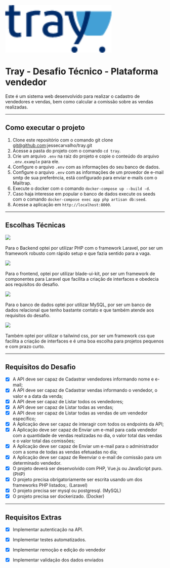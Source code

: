 <img height="150" src="https://github.com/jessecarvalho/tray/blob/main/public/logo.png"/>

# Tray - Desafio Técnico - Plataforma vendedor

Este é um sistema web desenvolvido para realizar o cadastro de vendedores e vendas, bem como calcular a comissão sobre as vendas realizadas.
___

## Como executar o projeto

1. Clone este repositório com o comando git clone git@github.com:jessecarvalho/tray.git
2. Acesse a pasta do projeto com o comando `cd tray`.
3. Crie um arquivo `.env` na raiz do projeto e copie o conteúdo do arquivo `.env.example` para ele.
4. Configure o arquivo `.env` com as informações do seu banco de dados.
5. Configure o arquivo `.env` com as informações de um provedor de e-mail smtp de sua preferência, está configurado para enviar e-mails com o Mailtrap.
6. Execute o docker com o comando `docker-compose up --build -d`.
7. Caso haja interesse em popular o banco de dados execute os seeds com o comando `docker-compose exec app php artisan db:seed`. 
8. Acesse a aplicação em `http://localhost:8000`.

___

## Escolhas Técnicas

<img height="25" src="https://laravel.com/img/logotype.min.svg"/>

Para o Backend optei por utilizar PHP com o framework Laravel, por ser um framework robusto com rápido setup e que fazia sentido para a vaga.

<img height="25" src="https://blade-ui-kit.com/images/logo.svg"/>

Para o frontend, optei por utilizar blade-ui-kit, por ser um framework de componentes para Laravel que facilita a criação de interfaces e obedecia aos requisitos do desafio.

<img height="50" src="https://www.mysql.com/common/logos/logo-mysql-170x115.png"/>

Para o banco de dados optei por utilizar MySQL, por ser um banco de dados relacional que tenho bastante contato e que também atende aos requisitos do desafio.

<img height="50" src="https://miro.medium.com/v2/resize:fit:512/1*JEHLmWo6_SrpHPiP4AimIw.png"/>

Também optei por utilizar o tailwind css, por ser um framework css que facilita a criação de interfaces e é uma boa escolha para projetos pequenos e com prazo curto.
___

## Requisitos do Desafio

- [x] A API deve ser capaz de Cadastrar vendedores informando nome e e-mail;
- [x] A API deve ser capaz de Cadastrar vendas informando o vendedor, o valor e a data da venda;
- [x] A API deve ser capaz de Listar todos os vendedores;
- [x] A API deve ser capaz de Listar todas as vendas;
- [x] A API deve ser capaz de Listar todas as vendas de um vendedor específico;
- [x] A Aplicação deve ser capaz de interagir com todos os endpoints da API;
- [x] A Aplicação deve ser capaz de Enviar um e-mail para cada vendedor com a quantidade de vendas realizadas no dia, o valor total das vendas e o valor total das comissões;
- [x] A Aplicação deve ser capaz de Enviar um e-mail para o administrador com a soma de todas as vendas efetuadas no dia;
- [x] A Aplicação deve ser capaz de Reenviar o e-mail de comissão para um determinado vendedor.
- [x] O projeto deverá ser desenvolvido com PHP, Vue.js ou JavaScript puro.  (PHP)
- [x] O projeto precisa obrigatoriamente ser escrita usando um dos frameworks PHP listados;. (Laravel)
- [x] O projeto precisa ser mysql ou postgresql. (MySQL)
- [x] O projeto precisa ser dockerizado. (Docker)

---

## Requisitos Extras

- [x] Implementar autenticação na API.
- [x] Implementar testes automatizados.
- [x] Implementar remoção e edição do vendedor
- [x] Implementar validação dos dados enviados



